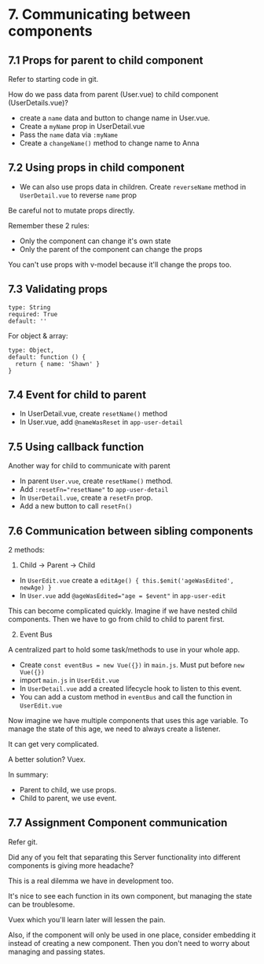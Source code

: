 # 7. Communicating between components

## 7.1 Props for parent to child component

Refer to starting code in git.

How do we pass data from parent (User.vue) to child component (UserDetails.vue)?

- create a `name` data and button to change name in User.vue.
- Create a `myName` prop in UserDetail.vue
- Pass the `name` data via `:myName`
- Create a `changeName()` method to change name to Anna

## 7.2 Using props in child component

- We can also use props data in children. Create `reverseName` method in `UserDetail.vue` to reverse `name` prop

Be careful not to mutate props directly.

Remember these 2 rules:

- Only the component can change it's own state
- Only the parent of the component can change the props

You can't use props with v-model because it'll change the props too.

## 7.3 Validating props

```
type: String
required: True
default: ''
```

For object & array:

```
type: Object,
default: function () {
  return { name: 'Shawn' }
}
```

## 7.4 Event for child to parent

- In UserDetail.vue, create `resetName()` method
- In User.vue, add `@nameWasReset` in `app-user-detail`

## 7.5 Using callback function

Another way for child to communicate with parent

- In parent `User.vue`, create `resetName()` method.
- Add `:resetFn="resetName"` to `app-user-detail`
- In `UserDetail.vue`, create a `resetFn` prop.
- Add a new button to call `resetFn()`

## 7.6 Communication between sibling components

2 methods:

1. Child -> Parent -> Child

- In `UserEdit.vue` create a `editAge() { this.$emit('ageWasEdited', newAge) }`
- In `User.vue` add `@ageWasEdited="age = $event"` in `app-user-edit`

This can become complicated quickly. Imagine if we have nested child components. Then we have to go from child to child to parent first.

2. Event Bus

A centralized part to hold some task/methods to use in your whole app.

- Create `const eventBus = new Vue({})` in `main.js`. Must put before `new Vue({})`
- import `main.js` in `UserEdit.vue`
- In `UserDetail.vue` add a created lifecycle hook to listen to this event.
- You can add a custom method in `eventBus` and call the function in `UserEdit.vue`

Now imagine we have multiple components that uses this age variable. To manage the state of this age, we need to always create a listener.

It can get very complicated.

A better solution? Vuex.

In summary:

- Parent to child, we use props.
- Child to parent, we use event.

## 7.7 Assignment Component communication

Refer git.

Did any of you felt that separating this Server functionality into different components is giving more headache?

This is a real dilemma we have in development too.

It's nice to see each function in its own component, but managing the state can be troublesome.

Vuex which you'll learn later will lessen the pain.

Also, if the component will only be used in one place, consider embedding it instead of creating a new component. Then you don't need to worry about managing and passing states.
